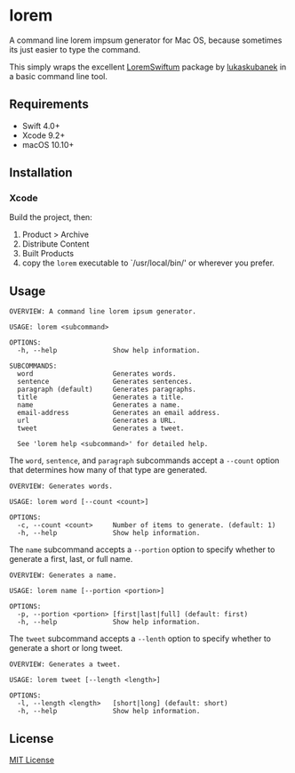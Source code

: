 # lorem

A command line lorem impsum generator for Mac OS, because sometimes its just easier to type the command.

This simply wraps the excellent [LoremSwiftum](https://github.com/lukaskubanek/LoremSwiftum) package by [lukaskubanek](https://github.com/lukaskubanek/LoremSwiftum/commits?author=lukaskubanek) in a basic command line tool.

## Requirements

- Swift 4.0+
- Xcode 9.2+
- macOS 10.10+

## Installation

### Xcode

Build the project, then:

1. Product > Archive
1. Distribute Content
1. Built Products
1. copy the `lorem` executable to `/usr/local/bin/' or wherever you prefer.

## Usage

```
OVERVIEW: A command line lorem ipsum generator.

USAGE: lorem <subcommand>

OPTIONS:
  -h, --help              Show help information.

SUBCOMMANDS:
  word                    Generates words.
  sentence                Generates sentences.
  paragraph (default)     Generates paragraphs.
  title                   Generates a title.
  name                    Generates a name.
  email-address           Generates an email address.
  url                     Generates a URL.
  tweet                   Generates a tweet.

  See 'lorem help <subcommand>' for detailed help.
```
  
The `word`, `sentence`, and `paragraph` subcommands accept a `--count` option that determines how many of that type are generated.

```
OVERVIEW: Generates words.

USAGE: lorem word [--count <count>]

OPTIONS:
  -c, --count <count>     Number of items to generate. (default: 1)
  -h, --help              Show help information.
```
  
The `name` subcommand accepts a `--portion` option to specify whether to generate a first, last, or full name.

```
OVERVIEW: Generates a name.

USAGE: lorem name [--portion <portion>]

OPTIONS:
  -p, --portion <portion> [first|last|full] (default: first)
  -h, --help              Show help information.
```

The `tweet` subcommand accepts a `--lenth` option to specify whether to generate a short or long tweet.

```
OVERVIEW: Generates a tweet.

USAGE: lorem tweet [--length <length>]

OPTIONS:
  -l, --length <length>   [short|long] (default: short)
  -h, --help              Show help information.
```

## License

[MIT License](LICENSE)
